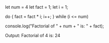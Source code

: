 
let num = 4
let fact = 1;
let i = 1;



do {
  fact = fact * i;
  i++;
} while (i <= num)

console.log("Factorial of " + num + " is: " + fact);

Output:
Factorial of 4 is: 24










